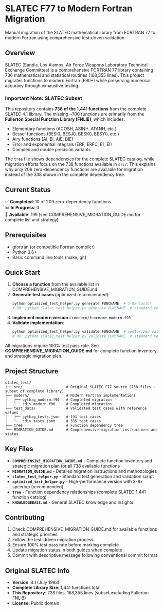 # SLATEC F77 to Modern Fortran Migration

Manual migration of the SLATEC mathematical library from FORTRAN 77 to modern Fortran using comprehensive test-driven validation.

## Overview

SLATEC (Sandia, Los Alamos, Air Force Weapons Laboratory Technical Exchange Committee) is a comprehensive FORTRAN 77 library containing 736 mathematical and statistical routines (168,355 lines). This project migrates functions to modern Fortran (F90+) while preserving numerical accuracy through exhaustive testing.

### Important Note: SLATEC Subset

This repository contains **738 of the 1,441 functions** from the complete SLATEC 4.1 library. The missing ~700 functions are primarily from the **Fullerton Special Function Library (FNLIB)**, which includes:

- Elementary functions (ACOSH, ASINH, ATANH, etc.)
- Bessel functions (BESI0, BESJ0, BESK0, BESY0, etc.)
- Airy functions (AI, BI, AIE, BIE)
- Error and exponential integrals (ERF, ERFC, E1, EI)
- Complex and double precision variants

The `tree` file shows dependencies for the complete SLATEC catalog, while migration efforts focus on the 738 functions available in `src/`. This explains why only 209 zero-dependency functions are available for migration instead of the 338 shown in the complete dependency tree.

## Current Status

✅ **Completed**: 10 of 209 zero-dependency functions  
📊 **In Progress**: 0  
🎯 **Available**: 199 (see COMPREHENSIVE_MIGRATION_GUIDE.md for complete list and strategy)

## Prerequisites

- gfortran (or compatible Fortran compiler)
- Python 3.6+
- Basic command line tools (make, git)

## Quick Start

1. **Choose a function** from the available list in COMPREHENSIVE_MIGRATION_GUIDE.md
2. **Generate test cases** (optimized recommended):
   ```bash
   python optimized_test_helper.py generate FUNCNAME  # 3-8x faster
   # OR: python slatec_test_helper.py generate FUNCNAME  # standard version
   ```
3. **Implement modern version** in `modern/funcname_modern.f90`
4. **Validate implementation**:
   ```bash
   python optimized_test_helper.py validate FUNCNAME  # vectorized validation
   # OR: python slatec_test_helper.py validate FUNCNAME  # standard version
   ```

All migrations require 100% test pass rate. See **COMPREHENSIVE_MIGRATION_GUIDE.md** for complete function inventory and strategic migration plan.

## Project Structure

```
slatec_test/
├── src/                    # Original SLATEC F77 source (738 files - subset of complete library)
├── modern/                 # Modern Fortran implementations
│   ├── pythag_modern.f90   # Completed migration
│   └── cdiv_modern.f90     # Completed migration
├── test_data/              # Validated test cases with reference values
│   ├── pythag_tests.json   # 194 test cases
│   └── cdiv_tests.json     # 335 test cases
├── tree                    # Function dependency tree
└── MIGRATION_GUIDE.md      # Comprehensive migration instructions and status
```


## Key Files

- **`COMPREHENSIVE_MIGRATION_GUIDE.md`** - Complete function inventory and strategic migration plan for all 738 available functions
- **`MIGRATION_GUIDE.md`** - Detailed migration instructions and methodologies
- **`slatec_test_helper.py`** - Standard test generation and validation script
- **`optimized_test_helper.py`** - High-performance version with 3-8x speedup (recommended)
- **`tree`** - Function dependency relationships (complete SLATEC 1,441 function catalog)
- **`KNOWLEDGEBASE.md`** - General SLATEC knowledge and insights

## Contributing

1. Check COMPREHENSIVE_MIGRATION_GUIDE.md for available functions and strategic priorities
2. Follow the test-driven migration process  
3. Ensure 100% test pass rate before marking complete
4. Update migration status in both guides when complete
5. Commit with descriptive message following conventional commit format

## Original SLATEC Info

- **Version**: 4.1 (July 1993)
- **Complete Library Size**: 1,441 functions total
- **This Repository**: 738 files, 168,355 lines (subset excluding Fullerton FNLIB)
- **License**: Public domain